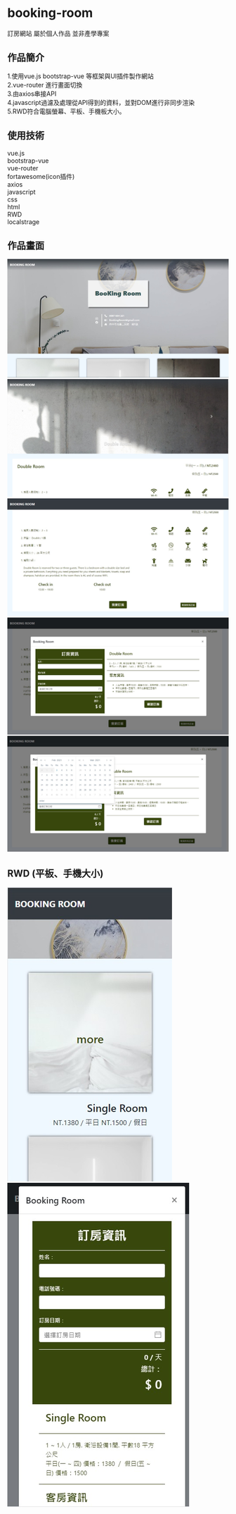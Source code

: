 # booking-room
訂房網站 屬於個人作品 並非產學專案

## 作品簡介
1.使用vue.js bootstrap-vue 等框架與UI插件製作網站  
2.vue-router 進行畫面切換  
3.由axios串接API  
4.javascript過濾及處理從API得到的資料，並對DOM進行非同步渲染  
5.RWD符合電腦螢幕、平板、手機板大小。  

## 使用技術
vue.js  
bootstrap-vue  
vue-router  
fortawesome(icon插件)  
axios  
javascript  
css  
html  
RWD  
localstrage  

## 作品畫面
![image](https://github.com/LinYuSiang/booking-room/blob/master/pic/messageImage_1612367683502.jpg)  
![image](https://github.com/LinYuSiang/booking-room/blob/master/pic/messageImage_1612367739933.jpg)  
![image](https://github.com/LinYuSiang/booking-room/blob/master/pic/messageImage_1612367751367.jpg)  
![image](https://github.com/LinYuSiang/booking-room/blob/master/pic/messageImage_1612367769307.jpg)  
![image](https://github.com/LinYuSiang/booking-room/blob/master/pic/messageImage_1612367798087.jpg)  
## RWD (平板、手機大小)
![image](https://github.com/LinYuSiang/booking-room/blob/master/pic/messageImage_1612368051034.jpg)  
![image](https://github.com/LinYuSiang/booking-room/blob/master/pic/messageImage_1612368131290.jpg)  
